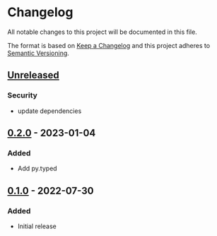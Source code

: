 Changelog
=========
All notable changes to this project will be documented in this file.

The format is based on [Keep a Changelog](http://keepachangelog.com/en/1.0.0/)
and this project adheres to [Semantic Versioning](http://semver.org/spec/v2.0.0.html).

[Unreleased](https://github.com/jshwi/turba/compare/v0.2.0...HEAD)
------------------------------------------------------------------------
### Security
- update dependencies

[0.2.0](https://github.com/jshwi/turba/releases/tag/v0.2.0) - 2023-01-04
------------------------------------------------------------------------
### Added
- Add py.typed

[0.1.0](https://github.com/jshwi/turba/releases/tag/v0.1.0) - 2022-07-30
------------------------------------------------------------------------
### Added
- Initial release
